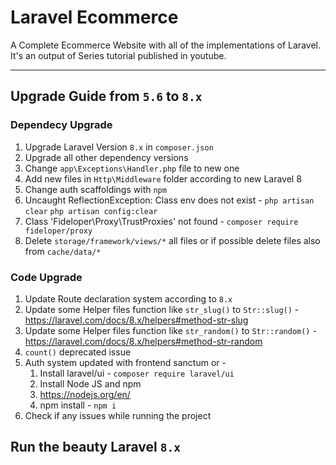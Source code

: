 # Laravel Ecommerce 
A Complete Ecommerce Website with all of the implementations of Laravel. It's an output of Series tutorial published in youtube.

----


## Upgrade Guide from `5.6` to `8.x`

### Dependecy Upgrade
1. Upgrade Laravel Version `8.x` in `composer.json`
2. Upgrade all other dependency versions
3. Change `app\Exceptions\Handler.php` file to new one
4. Add new files in `Http\Middleware` folder according to new Laravel 8
5. Change auth scaffoldings with `npm`
6. Uncaught ReflectionException: Class env does not exist - `php artisan clear` `php artisan config:clear`
7. Class 'Fideloper\Proxy\TrustProxies' not found - `composer require fideloper/proxy`
8. Delete `storage/framework/views/*` all files or if possible delete files also from `cache/data/*`

### Code Upgrade
1. Update Route declaration system according to `8.x`
2. Update some Helper files function like `str_slug()` to `Str::slug()` - https://laravel.com/docs/8.x/helpers#method-str-slug
3. Update some Helper files function like `str_random()` to `Str::random()` - https://laravel.com/docs/8.x/helpers#method-str-random
4. `count()` deprecated issue
5. Auth system updated with frontend sanctum or -
   1. Install laravel/ui - `composer require laravel/ui`
   2. Install Node JS and npm
   3. https://nodejs.org/en/
   4. npm install - `npm i`
6. Check if any issues while running the project

## Run the beauty Laravel `8.x`